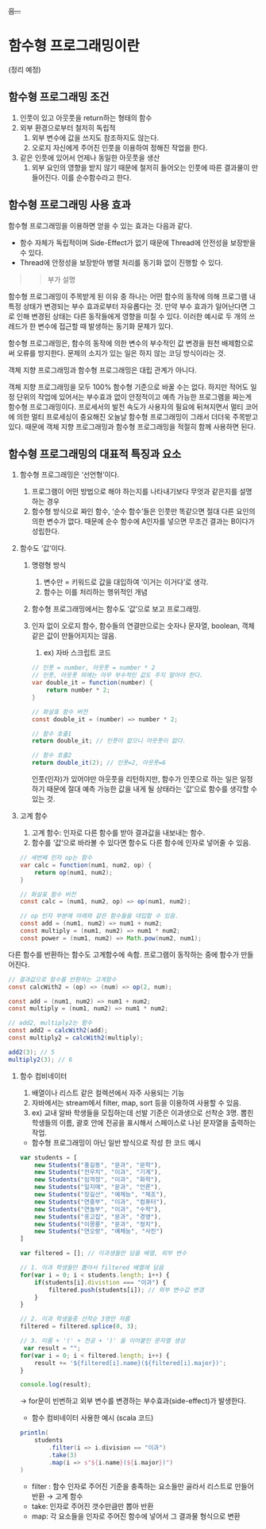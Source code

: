 ~~음...~~

# 함수형 프로그래밍이란

(정리 예정)

## 함수형 프로그래밍 조건

1. 인풋이 있고 아웃풋을 return하는 형태의 함수
2. 외부 환경으로부터 철저히 독립적
    1. 외부 변수에 값을 쓰지도 참조하지도 않는다.
    2. 오로지 자신에게 주어진 인풋을 이용하여 정해진 작업을 한다.
3. 같은 인풋에 있어서 언제나 동일한 아웃풋을 생산
    1. 외부 요인의 영향을 받지 않기 때문에 철저히 들어오는 인풋에 따른 결과물이 만들어진다. 이를 순수함수라고 한다.

## 함수형 프로그래밍 사용 효과

 함수형 프로그래밍을 이용하면 얻을 수 있는 효과는 다음과 같다. 

- 함수 자체가 독립적이며 Side-Effect가 없기 때문에 Thread에 안전성을 보장받을 수 있다.
- Thread에 안정성을 보장받아 병렬 처리를 동기화 없이 진행할 수 있다.

>> 부가 설명

함수형 프로그래밍이 주목받게 된 이유 중 하나는 어떤 함수의 동작에 의해 프로그램 내 특정 상태가 변경되는 부수 효과로부터 자유롭다는 것. 만약 부수 효과가 일어난다면 그로 인해 변경된 상태는 다른 동작들에게 영향을 미칠 수 있다. 이러한 예시로 두 개의 쓰레드가 한 변수에 접근할 때 발생하는 동기화 문제가 있다.

함수형 프로그래밍은, 함수의 동작에 의한 변수의 부수적인 값 변경을 원천 배제함으로써 오류를 방지한다. 문제의 소지가 있는 일은 하지 않는 코딩 방식이라는 것.

>> 

객체 지향 프로그래밍과 함수형 프로그래밍은 대립 관계가 아니다. 

객체 지향 프로그래밍을 모두 100% 함수형 기준으로 바꿀 수는 없다. 하지만 적어도 일정 단위의 작업에 있어서는 부수효과 없이 안정적이고 예측 가능한 프로그램을 짜는게 함수형 프로그래밍이다. 프로세서의 발전 속도가 사용자의 필요에 뒤쳐지면서 멀티 코어에 의한 멀티 프로세싱이 중요해진 오늘날 함수형 프로그래밍이 그래서 더더욱 주목받고 있다. 때문에 객체 지향 프로그래밍과 함수형 프로그래밍을 적절히 함께 사용하면 된다. 

## 함수형 프로그래밍의 대표적 특징과 요소

1. 함수형 프로그래밍은 ‘선언형’이다.
    1. 프로그램이 어떤 방법으로 해야 하는지를 나타내기보다 무엇과 같은지를 설명하는 경우
    2. 함수형 방식으로 짜인 함수, ‘순수 함수’들은 인풋만 똑같으면 절대 다른 요인의 의한 변수가 없다. 
    때문에 순수 함수에 A인자를 넣으면 무조건 결과는 B이다가 성립한다.
2. 함수도 ‘값’이다.
    1. 명령형 방식
        1. 변수만 = 키워드로 값을 대입하여 ‘이거는 이거다’로 생각.
        2.  함수는 이를 처리하는 행위적인 개념
    2. 함수형 프로그래밍에서는 함수도 ‘값’으로 보고 프로그래밍.
    3. 인자 없이 오로지 함수, 함수들의 연결만으로는 숫자나 문자열, boolean, 객체같은 값이 만들어지지는 않음.
        1. ex) 자바 스크립트 코드
        
        ```java
        // 인풋 = number, 아웃풋 = number * 2
        // 인풋, 아웃풋 외에는 아무 부수적인 값도 주지 말아야 한다. 
        var double_it = function(number) {
        	return number * 2;
        }
        
        // 화살표 함수 버전
        const double_it = (number) => number * 2;
        
        // 함수 호출1
        return double_it; // 인풋이 없으니 아웃풋이 없다.
        
        // 함수 호출2
        return double_it(2); // 인풋=2, 아웃풋=6
        ```
        
        인풋(인자)가 있어야만 아웃풋을 리턴하지만, 함수가 인풋으로 하는 일은 일정하기 때문에 절대 예측 가능한 값을 내게 될 상태라는 ‘값’으로 함수를 생각할 수 있는 것.
        
3. 고계 함수
    1. 고계 함수: 인자로 다른 함수를 받아 결과값을 내보내는 함수.
    2. 함수를 ‘값’으로 바라볼 수 있다면 함수도 다른 함수에 인자로 넣어줄 수 있음.
    
    ```java
    // 세번째 인자 op는 함수
    var calc = function(num1, num2, op) {
    	return op(num1, num2);
    }
    
    // 화살표 함수 버전
    const calc = (num1, num2, op) => op(num1, num2);
    
    // op 인자 부분에 아래와 같은 함수들을 대입할 수 있음.
    const add = (num1, num2) => num1 + num2;
    const multiply = (num1, num2) => num1 * num2;
    const power = (num1, num2) => Math.pow(num2, num1);
    ```
    

다른 함수를 반환하는 함수도 고계함수에 속함. 프로그램이 동작하는 중에 함수가 만들어진다. 

```java
// 결과값으로 함수를 반환하는 고계함수
const calcWith2 = (op) => (num) => op(2, num);

const add = (num1, num2) => num1 + num2;
const multiply = (num1, num2) => num1 * num2;

// add2, multiply2는 함수
const add2 = calcWith2(add);
const multiply2 = calcWith2(multiply);

add2(3); // 5
multiply2(3); // 6
```

1. 함수 컴비네이터
    1. 배열이나 리스트 같은 컬렉션에서 자주 사용되는 기능
    2. 자바에서는 stream에서 filter, map, sort 등을 이용하여 사용할 수 있음.
    3. ex) 교내 알바 학생들을 모집하는데 선발 기준은 이과생으로 선착순 3명.
          뽑힌 학생들의 이름, 괄호 안에 전공을 표시해서 스페이스로 나뉜 문자열을 출력하는 작업.
    - 함수형 프로그래밍이 아닌 일반 방식으로 작성 한 코드 예시
    
    ```jsx
    var students = [
    	new Students("홍길동", "문과", "문학"),
    	new Students("전우치", "이과", "기계"),
    	new Students("임꺽정", "이과", "화학"),
    	new Students("일지매", "문과", "언론"),
    	new Students("장길산", "예체능", "체조"),
    	new Students("연흥부", "이과", "컴퓨터"),
    	new Students("연놀부", "이과", "수학"),
    	new Students("옹고집", "문과", "경영"),
    	new Students("이몽룡", "문과", "정치"),
    	new Students("연오랑", "예체능", "사진")
    ]
    
    var filtered = []; // 이과생들만 담을 배열, 외부 변수
    
    // 1. 이과 학생들만 뽑아서 filtered 배열에 담음
    for(var i = 0; i < students.length; i++) {
    	if(students[i].divistion === "이과") {
    		filtered.push(students[i]); // 외부 변수값 변경
    	}
    }
    
    // 2. 이과 학생들중 선착순 3명만 자름
    filtered = filtered.splice(0, 3);
    
    // 3. 이름 + '(' + 전공 + ')' 을 이어붙인 문자열 생성
     var result = "";
    for(var i = 0; i < filtered.length; i++) {
    	result += '${filtered[i].name}(${filtered[i].major})';
    }
    
    console.log(result);
    ```
    
    → for문이 빈번하고 외부 변수를 변경하는 부수효과(side-effect)가 발생한다. 
    
    - 함수 컴비네이터 사용한 예시 (scala 코드)
    
    ```scala
    println(
    	students
    		.filter(i => i.division == "이과")
    		.take(3)
    		.map(i => s"${i.name}(${i.major})")
    )
    ```
    
    - filter : 함수 인자로 주어진 기준을 충족하는 요소들만 골라서 리스트로 만들어 반환 → 고계 함수
    - take: 인자로 주어진 갯수만큼만 뽑아 반환
    - map: 각 요소들을 인자로 주어진 함수에 넣어서 그 결과물 형식으로 변환